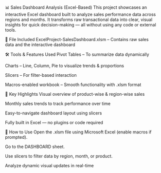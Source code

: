 📊 Sales Dashboard Analysis (Excel-Based)
This project showcases an interactive Excel dashboard built to analyze sales performance data across regions and months. It transforms raw transactional data into clear, visual insights for quick decision-making — all without using any code or external tools.

📁 File Included
ExcelProject-SalesDashboard.xlsm – Contains raw sales data and the interactive dashboard

🛠 Tools & Features Used
Pivot Tables – To summarize data dynamically

Charts – Line, Column, Pie to visualize trends & proportions

Slicers – For filter-based interaction

Macros-enabled workbook – Smooth functionality with .xlsm format

📌 Key Highlights
Visual overview of product-wise & region-wise sales

Monthly sales trends to track performance over time

Easy-to-navigate dashboard layout using slicers

Fully built in Excel — no plugins or code required

🚀 How to Use
Open the .xlsm file using Microsoft Excel (enable macros if prompted).

Go to the DASHBOARD sheet.

Use slicers to filter data by region, month, or product.

Analyze dynamic visual updates in real-time
